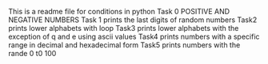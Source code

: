 This is a readme file for conditions in python
Task 0 POSITIVE AND NEGATIVE NUMBERS
Task 1 prints the last digits of random numbers
Task2 prints lower alphabets with loop
Task3 prints lower alphabets with the exception of q and e using ascii values
Task4 prints numbers with a specific range in decimal and hexadecimal form
Task5 prints numbers with the rande 0 t0 100
